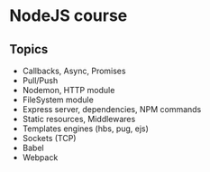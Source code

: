 # NodeJS course

## Topics
- Callbacks, Async, Promises
- Pull/Push
- Nodemon, HTTP module
- FileSystem module
- Express server, dependencies, NPM commands
- Static resources, Middlewares
- Templates engines (hbs, pug, ejs)
- Sockets (TCP)
- Babel
- Webpack
